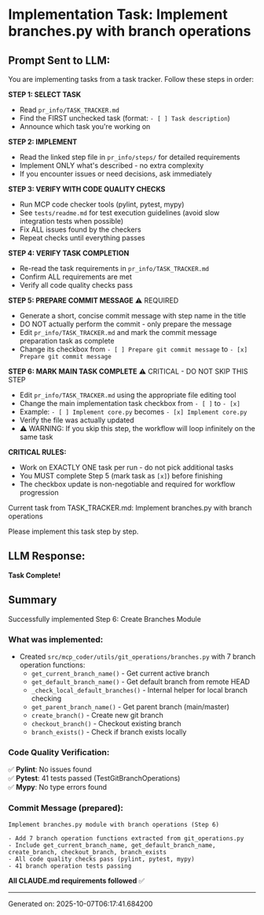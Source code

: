 # Implementation Task: Implement branches.py with branch operations

## Prompt Sent to LLM:
You are implementing tasks from a task tracker. Follow these steps in order:

**STEP 1: SELECT TASK**
- Read `pr_info/TASK_TRACKER.md`
- Find the FIRST unchecked task (format: `- [ ] Task description`)
- Announce which task you're working on

**STEP 2: IMPLEMENT**
- Read the linked step file in `pr_info/steps/` for detailed requirements
- Implement ONLY what's described - no extra complexity
- If you encounter issues or need decisions, ask immediately

**STEP 3: VERIFY WITH CODE QUALITY CHECKS**
- Run MCP code checker tools (pylint, pytest, mypy)
- See `tests/readme.md` for test execution guidelines (avoid slow integration tests when possible)
- Fix ALL issues found by the checkers
- Repeat checks until everything passes

**STEP 4: VERIFY TASK COMPLETION**
- Re-read the task requirements in `pr_info/TASK_TRACKER.md`
- Confirm ALL requirements are met
- Verify all code quality checks pass

**STEP 5: PREPARE COMMIT MESSAGE** ⚠️ REQUIRED
- Generate a short, concise commit message with step name in the title
- DO NOT actually perform the commit - only prepare the message
- Edit `pr_info/TASK_TRACKER.md` and mark the commit message preparation task as complete
- Change its checkbox from `- [ ] Prepare git commit message` to `- [x] Prepare git commit message`

**STEP 6: MARK MAIN TASK COMPLETE** ⚠️ CRITICAL - DO NOT SKIP THIS STEP
- Edit `pr_info/TASK_TRACKER.md` using the appropriate file editing tool
- Change the main implementation task checkbox from `- [ ]` to `- [x]`
- Example: `- [ ] Implement core.py` becomes `- [x] Implement core.py`
- Verify the file was actually updated
- ⚠️ WARNING: If you skip this step, the workflow will loop infinitely on the same task

**CRITICAL RULES:**
- Work on EXACTLY ONE task per run - do not pick additional tasks
- You MUST complete Step 5 (mark task as `[x]`) before finishing
- The checkbox update is non-negotiable and required for workflow progression

Current task from TASK_TRACKER.md: Implement branches.py with branch operations

Please implement this task step by step.

## LLM Response:
**Task Complete!**

## Summary

Successfully implemented Step 6: Create Branches Module

### What was implemented:
- Created `src/mcp_coder/utils/git_operations/branches.py` with 7 branch operation functions:
  - `get_current_branch_name()` - Get current active branch
  - `get_default_branch_name()` - Get default branch from remote HEAD
  - `_check_local_default_branches()` - Internal helper for local branch checking
  - `get_parent_branch_name()` - Get parent branch (main/master)
  - `create_branch()` - Create new git branch
  - `checkout_branch()` - Checkout existing branch
  - `branch_exists()` - Check if branch exists locally

### Code Quality Verification:
✅ **Pylint**: No issues found  
✅ **Pytest**: 41 tests passed (TestGitBranchOperations)  
✅ **Mypy**: No type errors found  

### Commit Message (prepared):
```
Implement branches.py module with branch operations (Step 6)

- Add 7 branch operation functions extracted from git_operations.py
- Include get_current_branch_name, get_default_branch_name, create_branch, checkout_branch, branch_exists
- All code quality checks pass (pylint, pytest, mypy)
- 41 branch operation tests passing
```

**All CLAUDE.md requirements followed** ✅

---
Generated on: 2025-10-07T06:17:41.684200